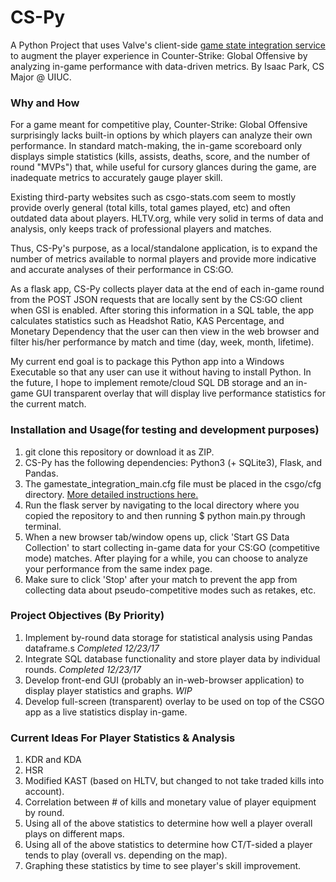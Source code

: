 # CS-Py
A Python Project that uses Valve's client-side [game state integration service](https://developer.valvesoftware.com/wiki/Counter-Strike:_Global_Offensive_Game_State_Integration) to augment the player experience in Counter-Strike: Global Offensive by analyzing in-game performance with data-driven metrics. By Isaac Park, CS Major @ UIUC.

### Why and How
For a game meant for competitive play, Counter-Strike: Global Offensive surprisingly lacks built-in options by which players can analyze their own performance. In standard match-making, the in-game scoreboard only displays simple statistics (kills, assists, deaths, score, and the number of round "MVPs") that, while useful for cursory glances during the game, are inadequate metrics to accurately gauge player skill. 

Existing third-party websites such as csgo-stats.com seem to mostly provide overly general (total kills, total games played, etc) and often outdated data about players. HLTV.org, while very solid in terms of data and analysis, only keeps track of professional players and matches. 

Thus, CS-Py's purpose, as a local/standalone application, is to expand the number of metrics available to normal players and provide more indicative and accurate analyses of their performance in CS:GO.

As a flask app, CS-Py collects player data at the end of each in-game round from the POST JSON requests that are locally sent by the CS:GO client when GSI is enabled. After storing this information in a SQL table, the app calculates statistics such as Headshot Ratio, KAS Percentage, and Monetary Dependency that the user can then view in the web browser and filter his/her performance by match and time (day, week, month, lifetime).

My current end goal is to package this Python app into a Windows Executable so that any user can use it without having to install Python. In the future, I hope to implement remote/cloud SQL DB storage and an in-game GUI transparent overlay that will display live performance statistics for the current match.

### Installation and Usage(for testing and development purposes)
1. git clone this repository or download it as ZIP.
2. CS-Py has the following dependencies: Python3 (+ SQLite3), Flask, and Pandas.
3. The gamestate_integration_main.cfg file must be placed in the csgo/cfg directory. [More detailed instructions here.](https://developer.valvesoftware.com/wiki/Counter-Strike:_Global_Offensive_Game_State_Integration#Locating_CS:GO_Install_Directory)
4. Run the flask server by navigating to the local directory where you copied the repository to and then running $ python main.py through terminal.
5. When a new browser tab/window opens up, click 'Start GS Data Collection' to start collecting in-game data for your CS:GO (competitive mode) matches. After playing for a while, you can choose to analyze your performance from the same index page.
6. Make sure to click 'Stop' after your match to prevent the app from collecting data about pseudo-competitive modes such as retakes, etc.

### Project Objectives (By Priority)
1. Implement by-round data storage for statistical analysis using Pandas dataframe.s *Completed 12/23/17*
2. Integrate SQL database functionality and store player data by individual rounds. *Completed 12/23/17*
4. Develop front-end GUI (probably an in-web-browser application) to display player statistics and graphs. *WIP*
4. Develop full-screen (transparent) overlay to be used on top of the CSGO app as a live statistics display in-game.

### Current Ideas For Player Statistics & Analysis
1. KDR and KDA
2. HSR
3. Modified KAST (based on HLTV, but changed to not take traded kills into account).
4. Correlation between # of kills and monetary value of player equipment by round.
5. Using all of the above statistics to determine how well a player overall plays on different maps.
6. Using all of the above statistics to determine how CT/T-sided a player tends to play (overall vs. depending on the map).
7. Graphing these statistics by time to see player's skill improvement. 